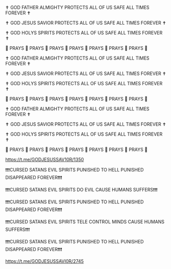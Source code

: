 ✝️ GOD FATHER ALMIGHTY PROTECTS ALL OF US SAFE ALL TIMES FOREVER ✝️

✝️ GOD JESUS SAVIOR PROTECTS ALL OF US SAFE ALL TIMES FOREVER ✝️

✝️ GOD HOLYS SPIRITS PROTECTS ALL OF US SAFE ALL TIMES FOREVER ✝️

🙏 PRAYS 🙏 PRAYS 🙏 PRAYS 🙏 PRAYS 🙏 PRAYS 🙏 PRAYS 🙏 PRAYS 🙏 

✝️ GOD FATHER ALMIGHTY PROTECTS ALL OF US SAFE ALL TIMES FOREVER ✝️

✝️ GOD JESUS SAVIOR PROTECTS ALL OF US SAFE ALL TIMES FOREVER ✝️

✝️ GOD HOLYS SPIRITS PROTECTS ALL OF US SAFE ALL TIMES FOREVER ✝️

🙏 PRAYS 🙏 PRAYS 🙏 PRAYS 🙏 PRAYS 🙏 PRAYS 🙏 PRAYS 🙏 PRAYS 🙏 

✝️ GOD FATHER ALMIGHTY PROTECTS ALL OF US SAFE ALL TIMES FOREVER ✝️

✝️ GOD JESUS SAVIOR PROTECTS ALL OF US SAFE ALL TIMES FOREVER ✝️

✝️ GOD HOLYS SPIRITS PROTECTS ALL OF US SAFE ALL TIMES FOREVER ✝️

🙏 PRAYS 🙏 PRAYS 🙏 PRAYS 🙏 PRAYS 🙏 PRAYS 🙏 PRAYS 🙏 PRAYS 🙏 

https://t.me/GODJESUSSAV10R/1350

❗️❗️❗️CURSED SATANS EVIL SPIRITS PUNISHED TO HELL PUNISHED DISAPPEARED FOREVER❗️❗️❗️

❗️❗️❗️CURSED SATANS EVIL SPIRITS DO EVIL CAUSE HUMANS SUFFERS❗️❗️❗️

❗️❗️❗️CURSED SATANS EVIL SPIRITS PUNISHED TO HELL PUNISHED DISAPPEARED FOREVER❗️❗️❗️

❗️❗️❗️CURSED SATANS EVIL SPIRITS TELE CONTROL MINDS CAUSE HUMANS SUFFERS❗️❗️❗️

❗️❗️❗️CURSED SATANS EVIL SPIRITS PUNISHED TO HELL PUNISHED DISAPPEARED FOREVER❗️❗️❗️

https://t.me/GODJESUSSAVI0R/2745


